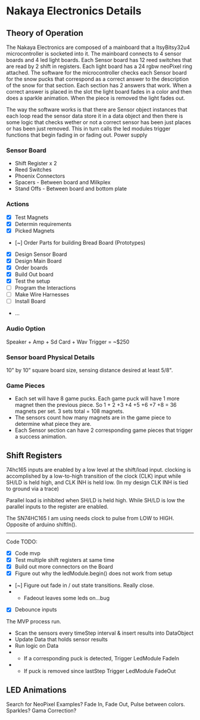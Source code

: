 # Nakaya Electronics Details

## Theory of Operation
The Nakaya Electronics are composed of a mainboard that a ItsyBitsy32u4 microcontroller is socketed into it. The mainboard connects to 4 sensor boards and 4 led light boards. Each Sensor board has 12 reed switches that are read by 2 shift in registers.  Each light board has a 24 rgbw neoPixel ring attached. The software for the microcontroller checks each Sensor board for the snow pucks that correspond as a correct answer to the description of the snow for that section. Each section has 2 answers that work. When a correct answer is placed in the slot the light board fades in a color and then does a sparkle animation. When the piece is removed the light fades out.  

The way the software works is that there are Sensor object instances that each loop read the sensor data store it in a data object
and then there is some logic that checks wether or not a correct sensor has been just places or has been just removed. This in turn
calls the led modules trigger functions that begin fading in or fading out.
Power supply

### Sensor Board
- Shift Register x 2
- Reed Switches
- Phoenix Connectors
- Spacers - Between board and Milkplex
- Stand Offs - Between board and bottom plate

### Actions
- [x] Test Magnets
- [x] Determin requirements
- [x] Picked Magnets
- [~] Order Parts for building Bread Board (Prototypes)
- [x] Design Sensor Board
- [x] Design Main Board
- [x] Order boards
- [x] Build Out board
- [x] Test the setup
- [ ] Program the Interactions
- [ ] Make Wire Harnesses
- [ ] Install Board 
- ...

### Audio Option
Speaker + Amp + Sd Card + Wav Trigger = ~$250

### Sensor board Physical Details
 10” by 10” square board size, sensing distance desired at least 5/8". 

### Game Pieces
- Each set will have 8 game pucks. Each game puck will have 1 more magnet then the
previous piece. So 1 + 2 +3 +4 +5 +6 +7 +8 = 36 magnets per set.
3 sets total = 108 magnets.
- The sensors count how many magnets are in the game piece to determine what
piece they are. 
- Each Sensor section can have 2 corresponding game pieces that trigger a success animation.

## Shift Registers

74hc165 inputs are enabled by a low level at the shift/load input.
clocking is accomplished by a low-to-high transition of the clock (CLK) input
while SH/LD is held high, and CLK INH is held low. (In my design CLK INH is
tied to ground via a trace)

Parallel load is inhibited when SH/LD is held high. While SH/LD is low the parallel
inputs to the register are enabled.

The SN74HC165 I am using needs clock to pulse from LOW to HIGH. Opposite of arduino
shiftIn().

----
Code TODO:
- [x] Code mvp
- [x] Test multiple shift registers at same time
- [x] Build out more connectors on the Board
- [x] Figure out why the ledModule.begin() does not work from setup
- [~] Figure out fade in / out state transitions. Really close.
- - Fadeout leaves some leds on...bug 
- [x] Debounce inputs

The MVP process run.
- Scan the sensors every timeStep interval & insert results into DataObject
- Update Data that holds sensor results
- Run logic on Data 
- - If a corresponding puck is detected, Trigger LedModule FadeIn
- - If puck is removed since lastStep Trigger LedModule FadeOut


## LED Animations
Search for NeoPixel Examples?
Fade In, Fade Out, Pulse between colors.
Sparkles? 
Gama Correction? 
